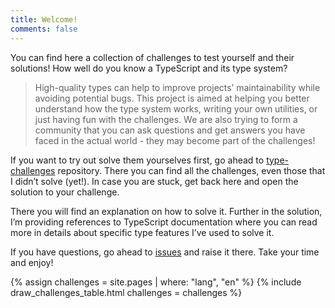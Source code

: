 ```yaml
---
title: Welcome!
comments: false
---
```


You can find here a collection of challenges to test yourself and their solutions!
How well do you know a TypeScript and its type system?

> High-quality types can help to improve projects’ maintainability while avoiding potential bugs.
> This project is aimed at helping you better understand how the type system works, writing your own utilities, or just having fun with the challenges.
> We are also trying to form a community that you can ask questions and get answers you have faced in the actual world - they may become part of the challenges!

If you want to try out solve them yourselves first, go ahead to [type-challenges](https://github.com/type-challenges/type-challenges) repository.
There you can find all the challenges, even those that I didn’t solve (yet!).
In case you are stuck, get back here and open the solution to your challenge.

There you will find an explanation on how to solve it.
Further in the solution, I’m providing references to TypeScript documentation where you can read more in details about specific type features I’ve used to solve it.

If you have questions, go ahead to [issues](https://github.com/ghaiklor/type-challenges-solutions/issues) and raise it there.
Take your time and enjoy!

{% assign challenges = site.pages | where: "lang", "en" %}
{% include draw_challenges_table.html challenges = challenges %}
